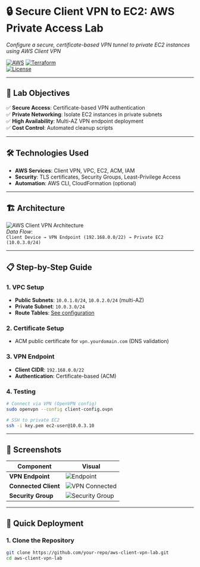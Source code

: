# 🔒 Secure Client VPN to EC2: AWS Private Access Lab  
*Configure a secure, certificate-based VPN tunnel to private EC2 instances using AWS Client VPN*  

[![AWS](https://img.shields.io/badge/AWS-FF9900?logo=amazonaws&logoColor=white)](https://aws.amazon.com) 
[![Terraform](https://img.shields.io/badge/Infrastructure-As__Code-7B42BC?logo=terraform)](https://terraform.io)  
[![License](https://img.shields.io/badge/License-MIT-blue)](LICENSE)

---

## 📌 Lab Objectives  
✅ **Secure Access**: Certificate-based VPN authentication  
✅ **Private Networking**: Isolate EC2 instances in private subnets  
✅ **High Availability**: Multi-AZ VPN endpoint deployment  
✅ **Cost Control**: Automated cleanup scripts  

---

## 🛠️ Technologies Used  
- **AWS Services**: Client VPN, VPC, EC2, ACM, IAM  
- **Security**: TLS certificates, Security Groups, Least-Privilege Access  
- **Automation**: AWS CLI, CloudFormation (optional)  

---

## 🏗️ Architecture  
![AWS Client VPN Architecture](diagrams/vpn-architecture.png)  
*Data Flow*:  
`Client Device → VPN Endpoint (192.168.0.0/22) → Private EC2 (10.0.3.0/24)`  

---

## 📋 Step-by-Step Guide  
### **1. VPC Setup**  
- **Public Subnets**: `10.0.1.0/24`, `10.0.2.0/24` (multi-AZ)  
- **Private Subnet**: `10.0.3.0/24`  
- **Route Tables**: [See configuration](docs/route-tables.md)  

### **2. Certificate Setup**  
- ACM public certificate for `vpn.yourdomain.com` (DNS validation)  

### **3. VPN Endpoint**  
- **Client CIDR**: `192.168.0.0/22`  
- **Authentication**: Certificate-based (ACM)  

### **4. Testing**  
```bash
# Connect via VPN (OpenVPN config)
sudo openvpn --config client-config.ovpn

# SSH to private EC2
ssh -i key.pem ec2-user@10.0.3.10
```

---

## 📸 Screenshots  
| Component | Visual |  
|-----------|--------|  
| **VPN Endpoint** | ![Endpoint](screenshots/vpn-endpoint.png) |  
| **Connected Client** | ![VPN Connected](screenshots/vpn-connected.png) |  
| **Security Group** | ![Security Group](screenshots/sg-rules.png) |  

---

## 🚀 Quick Deployment  
### **1. Clone the Repository**  
```bash
git clone https://github.com/your-repo/aws-client-vpn-lab.git
cd aws-client-vpn-lab
```
